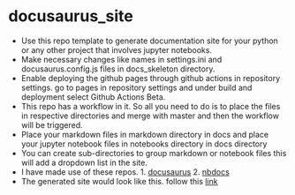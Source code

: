 # docusaurus_site

- Use this repo template to generate documentation site for your python or any other project that involves jupyter notebooks.
- Make necessary changes like names in settings.ini and docusaurus.config.js files in docs_skeleton directory.
- Enable deploying the github pages through github actions in repository settings. go to pages in repository settings and under build and deployment select Github Actions Beta.
- This repo has a workflow in it. So all you need to do is to place the files in respective directories and merge with master and then the workflow will be triggered.
- Place your markdown files in markdown directory in docs and place your jupyter notebook files in notebooks directory in docs directory
- You can create sub-directories to group markdown or notebook files this will add a dropdown list in the site.
- I have made use of these repos. 1. [docusaurus](https://docusaurus.io/)
                                  2. [nbdocs](https://github.com/outerbounds/nbdoc)
- The generated site would look like this. follow this [link](https://balnarendrasapa.github.io/docusaurus_site/)
